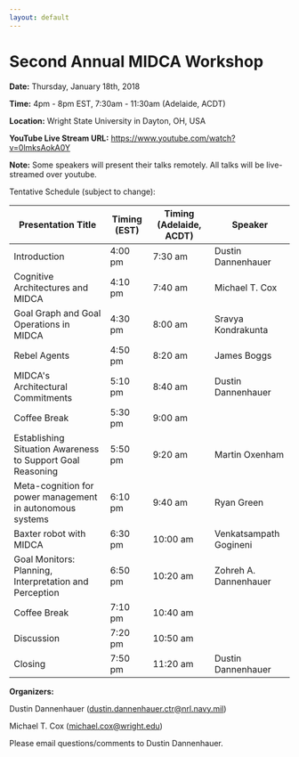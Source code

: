 ```yaml
---
layout: default
---
```


# Second Annual MIDCA Workshop

**Date:** Thursday, January 18th, 2018

**Time:** 4pm - 8pm EST, 7:30am - 11:30am (Adelaide, ACDT)

**Location:** Wright State University in Dayton, OH, USA

**YouTube Live Stream URL:** https://www.youtube.com/watch?v=0lmksAokA0Y

**Note:** Some speakers will present their talks remotely. All talks will be live-streamed over youtube.

Tentative Schedule (subject to change):

| Presentation Title                                         | Timing (EST) | Timing (Adelaide, ACDT) | Speaker |
| ------------------                                         | ------------ | ----------------------- | ------- |
| Introduction                                               | 4:00 pm      | 7:30 am                 | Dustin Dannenhauer |
| Cognitive Architectures and MIDCA                          | 4:10 pm      | 7:40 am                 | Michael T. Cox |
| Goal Graph and Goal Operations in MIDCA                    | 4:30 pm      | 8:00 am                 | Sravya Kondrakunta |
| Rebel Agents                                               | 4:50 pm      | 8:20 am                 | James Boggs |
| MIDCA's Architectural Commitments                          | 5:10 pm      | 8:40 am                 | Dustin Dannenhauer |
| Coffee Break                                               | 5:30 pm      | 9:00 am                 |                    |
| Establishing Situation Awareness to Support Goal Reasoning | 5:50 pm      | 9:20 am                 | Martin Oxenham |
| Meta-cognition for power management in autonomous systems  | 6:10 pm      | 9:40 am                 | Ryan Green |
| Baxter robot with MIDCA                                    | 6:30 pm      | 10:00 am                | Venkatsampath Gogineni |
| Goal Monitors: Planning, Interpretation and Perception     | 6:50 pm      | 10:20 am                | Zohreh A. Dannenhauer |
| Coffee Break                                               | 7:10 pm      | 10:40 am                |  |
| Discussion                                                 | 7:20 pm      | 10:50 am                |  |
| Closing                                                    | 7:50 pm      | 11:20 am                | Dustin Dannenhauer |


**Organizers:**

Dustin Dannenhauer (dustin.dannenhauer.ctr@nrl.navy.mil)

Michael T. Cox (michael.cox@wright.edu)


Please email questions/comments to Dustin Dannenhauer.
